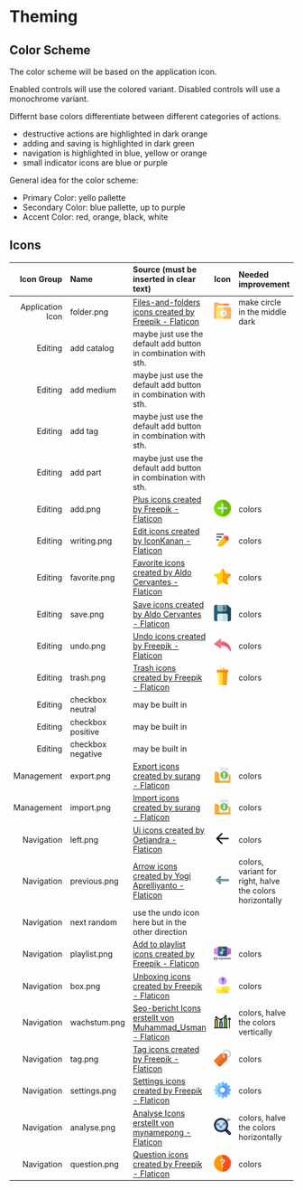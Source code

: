 # Theming

## Color Scheme

The color scheme will be based on the application icon.

Enabled controls will use the colored variant. Disabled controls will use a monochrome variant.

Differnt base colors differentiate between different categories of actions.

- destructive actions are highlighted in dark orange
- adding and saving is highlighted in dark green
- navigation is highlighted in blue, yellow or orange
- small indicator icons are blue or purple

General idea for the color scheme:

- Primary Color: yello pallette
- Secondary Color: blue pallette, up to purple
- Accent Color: red, orange, black, white

## Icons

|       Icon Group | Name              | Source (must be inserted in clear text)                                                                                                                   | Icon                                     | Needed improvement                                       |
| ---------------: | :---------------- | :-------------------------------------------------------------------------------------------------------------------------------------------------------- | :--------------------------------------- | :------------------------------------------------------- |
| Application Icon | folder.png        | <a href="https://www.flaticon.com/free-icons/files-and-folders" title="files-and-folders icons">Files-and-folders icons created by Freepik - Flaticon</a> | <img width="48px" src="./folder.png"/>   | make circle in the middle dark                           |
|          Editing | add catalog       | maybe just use the default add button in combination with sth.                                                                                            |                                          |                                                          |
|          Editing | add medium        | maybe just use the default add button in combination with sth.                                                                                            |                                          |                                                          |
|          Editing | add tag           | maybe just use the default add button in combination with sth.                                                                                            |                                          |                                                          |
|          Editing | add part          | maybe just use the default add button in combination with sth.                                                                                            |                                          |                                                          |
|          Editing | add.png           | <a href="https://www.flaticon.com/free-icons/plus" title="plus icons">Plus icons created by Freepik - Flaticon</a>                                        | <img width="48px" src="./add.png"/>      | colors                                                   |
|          Editing | writing.png       | <a href="https://www.flaticon.com/free-icons/edit" title="edit icons">Edit icons created by IconKanan - Flaticon</a>                                      | <img width="48px" src="./writing.png"/>  | colors                                                   |
|          Editing | favorite.png      | <a href="https://www.flaticon.com/free-icons/favorite" title="favorite icons">Favorite icons created by Aldo Cervantes - Flaticon</a>                     | <img width="48px" src="./favorite.png"/> | colors                                                   |
|          Editing | save.png          | <a href="https://www.flaticon.com/free-icons/save" title="save icons">Save icons created by Aldo Cervantes - Flaticon</a>                                 | <img width="48px" src="./save.png"/>     | colors                                                   |
|          Editing | undo.png          | <a href="https://www.flaticon.com/free-icons/undo" title="undo icons">Undo icons created by Freepik - Flaticon</a>                                        | <img width="48px" src="./undo.png"/>     | colors                                                   |
|          Editing | trash.png         | <a href="https://www.flaticon.com/free-icons/trash" title="trash icons">Trash icons created by Freepik - Flaticon</a>                                     | <img width="48px" src="./trash.png"/>    | colors                                                   |
|          Editing | checkbox neutral  | may be built in                                                                                                                                           |                                          |                                                          |
|          Editing | checkbox positive | may be built in                                                                                                                                           |                                          |                                                          |
|          Editing | checkbox negative | may be built in                                                                                                                                           |                                          |                                                          |
|       Management | export.png        | <a href="https://www.flaticon.com/free-icons/export" title="export icons">Export icons created by surang - Flaticon</a>                                   | <img width="48px" src="./export.png"/>   | colors                                                   |
|       Management | import.png        | <a href="https://www.flaticon.com/free-icons/import" title="import icons">Import icons created by surang - Flaticon</a>                                   | <img width="48px" src="./import.png"/>   | colors                                                   |
|       Navigation | left.png          | <a href="https://www.flaticon.com/free-icons/ui" title="ui icons">Ui icons created by Oetjandra - Flaticon</a>                                            | <img width="48px" src="./left.png"/>     | colors                                                   |
|       Navigation | previous.png      | <a href="https://www.flaticon.com/free-icons/arrow" title="arrow icons">Arrow icons created by Yogi Aprelliyanto - Flaticon</a>                           | <img width="48px" src="./previous.png"/> | colors, variant for right, halve the colors horizontally |
|       Navigation | next random       | use the undo icon here but in the other direction                                                                                                         |                                          |                                                          |
|       Navigation | playlist.png      | <a href="https://www.flaticon.com/free-icons/add-to-playlist" title="add to playlist icons">Add to playlist icons created by Freepik - Flaticon</a>       | <img width="48px" src="./playlist.png"/> | colors                                                   |
|       Navigation | box.png           | <a href="https://www.flaticon.com/free-icons/unboxing" title="Unboxing icons">Unboxing icons created by Freepik - Flaticon</a>                            | <img width="48px" src="./box.png"/>      | colors                                                   |
|       Navigation | wachstum.png      | <a href="https://www.flaticon.com/de/kostenlose-icons/seo-bericht" title="seo-bericht Icons">Seo-bericht Icons erstellt von Muhammad_Usman - Flaticon</a> | <img width="48px" src="./wachstum.png"/> | colors, halve the colors vertically                      |
|       Navigation | tag.png           | <a href="https://www.flaticon.com/free-icons/tag" title="tag icons">Tag icons created by Freepik - Flaticon</a>                                           | <img width="48px" src="./tag.png"/>      | colors                                                   |
|       Navigation | settings.png      | <a href="https://www.flaticon.com/free-icons/settings" title="settings icons">Settings icons created by Freepik - Flaticon</a>                            | <img width="48px" src="./settings.png"/> | colors                                                   |
|       Navigation | analyse.png       | <a href="https://www.flaticon.com/de/kostenlose-icons/analyse" title="analyse Icons">Analyse Icons erstellt von mynamepong - Flaticon</a>                 | <img width="48px" src="./analyse.png"/>  | colors, halve the colors horizontally                    |
|       Navigation | question.png      | <a href="https://www.flaticon.com/free-icons/question" title="question icons">Question icons created by Freepik - Flaticon</a>                            | <img width="48px" src="./question.png"/> | colors                                                   |
